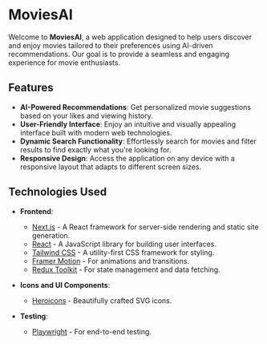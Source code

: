 # MoviesAI

Welcome to **MoviesAI**, a web application designed to help users discover and enjoy movies tailored to their preferences using AI-driven recommendations. Our goal is to provide a seamless and engaging experience for movie enthusiasts.

## Features

- **AI-Powered Recommendations**: Get personalized movie suggestions based on your likes and viewing history.
- **User-Friendly Interface**: Enjoy an intuitive and visually appealing interface built with modern web technologies.
- **Dynamic Search Functionality**: Effortlessly search for movies and filter results to find exactly what you're looking for.
- **Responsive Design**: Access the application on any device with a responsive layout that adapts to different screen sizes.

## Technologies Used

- **Frontend**:
  - [Next.js](https://nextjs.org/) - A React framework for server-side rendering and static site generation.
  - [React](https://reactjs.org/) - A JavaScript library for building user interfaces.
  - [Tailwind CSS](https://tailwindcss.com/) - A utility-first CSS framework for styling.
  - [Framer Motion](https://www.framer.com/motion/) - For animations and transitions.
  - [Redux Toolkit](https://redux-toolkit.js.org/) - For state management and data fetching.
  

- **Icons and UI Components**:
  - [Heroicons](https://heroicons.com/) - Beautifully crafted SVG icons.

- **Testing**:
  - [Playwright](https://playwright.dev/) - For end-to-end testing.
